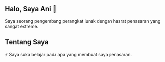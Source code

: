   ## Halo, Saya Ani 👋

Saya seorang pengembang perangkat lunak dengan hasrat penasaran yang sangat extreme.

   ## Tentang Saya

   ⚡ Saya suka belajar pada apa yang membuat saya penasaran.
